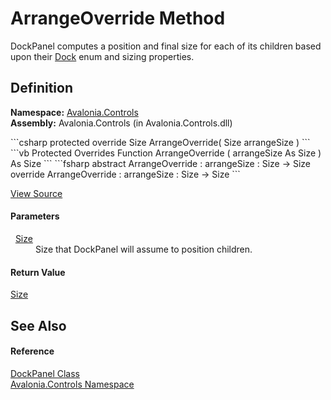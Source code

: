 # ArrangeOverride Method


DockPanel computes a position and final size for each of its children based upon their <a href="T_Avalonia_Controls_Dock">Dock</a> enum and sizing properties.



## Definition
**Namespace:** <a href="N_Avalonia_Controls">Avalonia.Controls</a>  
**Assembly:** Avalonia.Controls (in Avalonia.Controls.dll)

<Tabs groupId="api-code-preview">
<TabItem value="csharp" label="C#">
```csharp
protected override Size ArrangeOverride(
	Size arrangeSize
)
```
</TabItem>
<TabItem value="vb" label="VB">
```vb
Protected Overrides Function ArrangeOverride ( 
	arrangeSize As Size
) As Size
```
</TabItem>
<TabItem value="fsharp" label="F#">
```fsharp
abstract ArrangeOverride : 
        arrangeSize : Size -> Size 
override ArrangeOverride : 
        arrangeSize : Size -> Size 
```
</TabItem>
</Tabs>



<a href="https://github.com/AvaloniaUI/Avalonia/tree/master/src/Avalonia.Controls/DockPanel.cs#L152" title="View the source code">View Source</a>



#### Parameters
<dl><dt>  <a href="T_Avalonia_Size">Size</a></dt><dd>Size that DockPanel will assume to position children.</dd></dl>

#### Return Value
<a href="T_Avalonia_Size">Size</a>

## See Also


#### Reference
<a href="T_Avalonia_Controls_DockPanel">DockPanel Class</a>  
<a href="N_Avalonia_Controls">Avalonia.Controls Namespace</a>  

